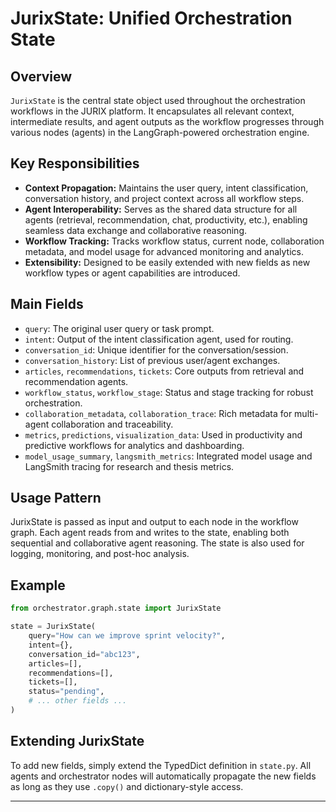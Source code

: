 # JurixState: Unified Orchestration State

## Overview

`JurixState` is the central state object used throughout the orchestration workflows in the JURIX platform. It encapsulates all relevant context, intermediate results, and agent outputs as the workflow progresses through various nodes (agents) in the LangGraph-powered orchestration engine.

## Key Responsibilities

- **Context Propagation:** Maintains the user query, intent classification, conversation history, and project context across all workflow steps.
- **Agent Interoperability:** Serves as the shared data structure for all agents (retrieval, recommendation, chat, productivity, etc.), enabling seamless data exchange and collaborative reasoning.
- **Workflow Tracking:** Tracks workflow status, current node, collaboration metadata, and model usage for advanced monitoring and analytics.
- **Extensibility:** Designed to be easily extended with new fields as new workflow types or agent capabilities are introduced.

## Main Fields

- `query`: The original user query or task prompt.
- `intent`: Output of the intent classification agent, used for routing.
- `conversation_id`: Unique identifier for the conversation/session.
- `conversation_history`: List of previous user/agent exchanges.
- `articles`, `recommendations`, `tickets`: Core outputs from retrieval and recommendation agents.
- `workflow_status`, `workflow_stage`: Status and stage tracking for robust orchestration.
- `collaboration_metadata`, `collaboration_trace`: Rich metadata for multi-agent collaboration and traceability.
- `metrics`, `predictions`, `visualization_data`: Used in productivity and predictive workflows for analytics and dashboarding.
- `model_usage_summary`, `langsmith_metrics`: Integrated model usage and LangSmith tracing for research and thesis metrics.

## Usage Pattern

JurixState is passed as input and output to each node in the workflow graph. Each agent reads from and writes to the state, enabling both sequential and collaborative agent reasoning. The state is also used for logging, monitoring, and post-hoc analysis.

## Example

```python
from orchestrator.graph.state import JurixState

state = JurixState(
    query="How can we improve sprint velocity?",
    intent={},
    conversation_id="abc123",
    articles=[],
    recommendations=[],
    tickets=[],
    status="pending",
    # ... other fields ...
)
```

## Extending JurixState

To add new fields, simply extend the TypedDict definition in `state.py`. All agents and orchestrator nodes will automatically propagate the new fields as long as they use `.copy()` and dictionary-style access.

---
